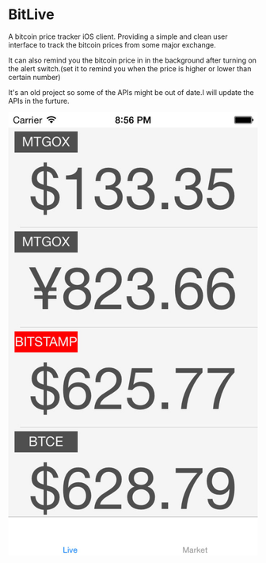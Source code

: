 BitLive
=======

A bitcoin price tracker iOS client. Providing a simple and clean user interface to track the bitcoin prices from some major exchange.

It can also remind you the bitcoin price in in the background after turning on the alert switch.(set it to remind you when the price is higher or lower than certain number)

It's an old project so some of the APIs might be out of date.I will update the APIs in the furture.

![ScreenShot](screenshot.jpg)
